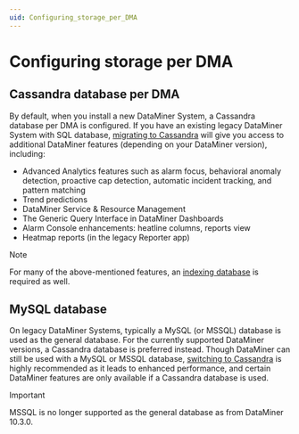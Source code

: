 ```yaml
---
uid: Configuring_storage_per_DMA
---
```


# Configuring storage per DMA

## Cassandra database per DMA

By default, when you install a new DataMiner System, a Cassandra database per DMA is configured. If you have an existing legacy DataMiner System with SQL database, [migrating to Cassandra](xref:Migrating_the_general_database_to_Cassandra) will give you access to additional DataMiner features (depending on your DataMiner version), including:

- Advanced Analytics features such as alarm focus, behavioral anomaly detection, proactive cap detection, automatic incident tracking, and pattern matching
- Trend predictions
- DataMiner Service & Resource Management
- The Generic Query Interface in DataMiner Dashboards
- Alarm Console enhancements: heatline columns, reports view
- Heatmap reports (in the legacy Reporter app)

> [!NOTE]
> For many of the above-mentioned features, an [indexing database](xref:Configuring_indexing_database_per_DMS) is required as well.

## MySQL database

On legacy DataMiner Systems, typically a MySQL (or MSSQL) database is used as the general database. For the currently supported DataMiner versions, a Cassandra database is preferred instead. Though DataMiner can still be used with a MySQL or MSSQL database, [switching to Cassandra](xref:Migrating_the_general_database_to_Cassandra) is highly recommended as it leads to enhanced performance, and certain DataMiner features are only available if a Cassandra database is used.

> [!IMPORTANT]
> MSSQL is no longer supported as the general database as from DataMiner 10.3.0.
